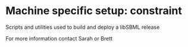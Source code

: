 # Machine specific setup: constraint
Scripts and utilities used to build and deploy a libSBML release

For more information contact Sarah or Brett
